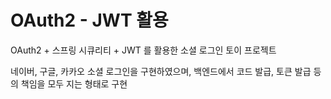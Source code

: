 # OAuth2 - JWT 활용

OAuth2 + 스프링 시큐리티 + JWT 를 활용한 소셜 로그인 토이 프로젝트

네이버, 구글, 카카오 소셜 로그인을 구현하였으며, 백엔드에서 코드 발급, 토큰 발급 등의 책임을 모두 지는 형태로 구현
